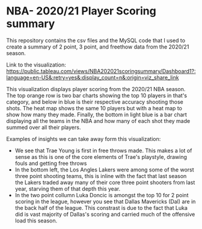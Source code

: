 # NBA- 2020/21 Player Scoring summary

This repository contains the csv files and the MySQL code that I used to create a summary of 
2 point, 3 point, and freethow data from the 2020/21 season.

Link to the visualization: https://public.tableau.com/views/NBA202021scoringsummary/Dashboard1?:language=en-US&:retry=yes&:display_count=n&:origin=viz_share_link

This visualization displays player scoring from the 2020/21 NBA season. The top orange row is two bar charts showing the top 10 players in that's category, and below in blue is their respective accuracy shooting those shots. The heat map shows the same 10 players but with a heat map to show how many they made. Finally, the bottom in light blue is a bar chart displaying all the teams in the NBA and how many of each shot they made summed over all their players.

Examples of insights we can take away form this visualization:

- We see that Trae Young is first in free throws made. This makes a lot of sense as this is one of the core elements of Trae's playstyle, drawing fouls and getting
  free throws
- In the bottom left, the Los Angles Lakers were among some of the worst three point shooting teams, this is inline with the fact that last season the Lakers traded   away many of their core three point shooters from last year, starving them of that depth this year.
- In the two point collumn Luka Doncic is amongst the top 10 for 2 point scoring in the league, however you see that Dallas Mavericks (Dal) are in the back half of   the league. This constrast is due to the fact that Luka did is vast majority of Dallas's scoring and carried much of the offensive load this season. 
